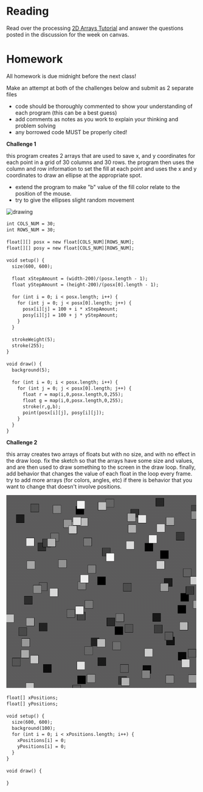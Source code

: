 # Reading
Read over the processing [2D Arrays Tutorial](https://processing.org/tutorials/2darray/) and answer the questions posted in the discussion for the week on canvas.

# Homework
All homework is due midnight before the next class!

Make an attempt at both of the challenges below and submit as 2 separate files
- code should be thoroughly commented to show your understanding of each program (this can be a best guess)
- add comments as notes as you work to explain your thinking and problem solving
- any borrowed code MUST be properly cited!

**Challenge 1**

this program creates 2 arrays that are used to save x, and y coordinates for each point in a grid of 30 columns and 30 rows. the program then uses the column and row information to set the fill at each point and uses the 
x and y coordinates to draw an ellipse at the appropriate spot.
  - extend the program to make "b" value of the fill color relate to the position of the mouse. 
  - try to give the ellipses slight random movement
  
<img src="https://github.com/Code1-SecB/Code_1_FA18/blob/master/img/array2D.gif" alt="drawing" width="500"/>

```
int COLS_NUM = 30;
int ROWS_NUM = 30;

float[][] posx = new float[COLS_NUM][ROWS_NUM];
float[][] posy = new float[COLS_NUM][ROWS_NUM];

void setup() {
  size(600, 600);

  float xStepAmount = (width-200)/(posx.length - 1);
  float yStepAmount = (height-200)/(posx[0].length - 1);

  for (int i = 0; i < posx.length; i++) {
    for (int j = 0; j < posx[0].length; j++) {
      posx[i][j] = 100 + i * xStepAmount;
      posy[i][j] = 100 + j * yStepAmount;
    }
  }

  strokeWeight(5);
  stroke(255);
}

void draw() {
  background(5);

  for (int i = 0; i < posx.length; i++) {
    for (int j = 0; j < posx[0].length; j++) {
      float r = map(i,0,posx.length,0,255);
      float g = map(i,0,posx.length,0,255);
      stroke(r,g,b);
      point(posx[i][j], posy[i][j]);
    }
  }
}
```

**Challenge 2**

this array creates two arrays of floats but with no size, and with no effect in the draw loop. fix the sketch so that the arrays have some size and values, and are then used to draw something to the screen in the draw loop. finally, add behavior that changes the value of each float in the loop every frame. try to add more arrays (for colors, angles, etc) if there is behavior that you want to change that doesn't involve positions.

![](https://raw.githubusercontent.com/whoisbma/whoisbma.github.io/master/Code1/img/arrays2.gif "")

```
float[] xPositions;
float[] yPositions;

void setup() {
  size(600, 600);
  background(100);
  for (int i = 0; i < xPositions.length; i++) {
    xPositions[i] = 0;
    yPositions[i] = 0;
  }
}

void draw() {

}

```
